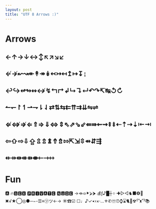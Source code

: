 ```yaml
---
layout: post
title: "UTF 8 Arrows :)"
---
```


# Arrows

## ←↑→↓↔↕↖↗↘↙

## ↚↛↜↝↞↟↠↡↢↣↤↥↦↧↨

## ↩↪↫↬↭↮↯↰↱↲↳↴↵↶↷↸↹↺↻

## ↼↽↾↿⇀⇁⇂⇃⇄⇅⇆⇇⇈⇉⇊⇋⇌

## ⇍⇎⇏⇐⇑⇒⇓⇔⇕⇖⇗⇘⇙⇚⇛⇜⇝⇞⇟⇠⇡⇢⇣⇤⇥

## ⇦⇧⇨⇩⇪⇫⇬⇭⇮⇯⇰⇱⇲⇳⇴⇵⇶

## ⇷⇸⇹⇺⇻⇼⇽⇾⇿

# Fun

🅰️
🔥🆂🅴🆇 🅿️🆁🅸🆅🅰️🆃🅴 🅽🆄🅳🅴
 →⇒⇨⯈⮚⮞ 💰ƒ♪█┼♀·✚▷◁♞■❽👤✖√★◯◎●─−-☰≡㋡ツ←→ ☀☎☑
 ☐♩♪✓•›×·…⚜✆☏⏰⌚⌛🐈💪☢ˁ˚ᴥ˚ˀ📚